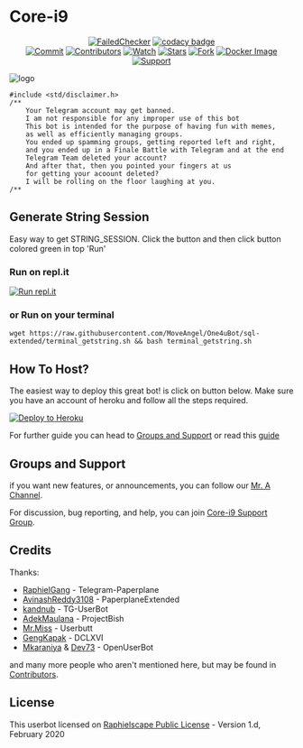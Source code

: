 # Core-i9

<p align="center">
    <a href="https://github.com/MoveAngel/One4uBot/actions?query=workflow%3AFailedChecker" > <img src="https://img.shields.io/github/workflow/status/MoveAngel/One4uBot/FailedChecker/sql-extended?label=Build&style=flat-square&logo=github-actions&logoColor=white&color=98CE00" alt="FailedChecker" /></a>
    <a href="https://www.codacy.com/manual/MoveAngel/One4uBot?utm_source=github.com&amp;utm_medium=referral&amp;utm_content=MoveAngel/One4uBot&amp;utm_campaign=Badge_Grade"><img src="https://img.shields.io/codacy/grade/e758192aef1c4178be8777694409b248?style=flat-square&logo=codacy&color=17BEBB" alt="codacy badge"/></a><br>
    <a href="https://github.com/MoveAngel/One4uBot/commits/sql-extended"><img src="https://img.shields.io/github/last-commit/MoveAngel/One4uBot/sql-extended?label=Last%20Commit&style=flat-square&logo=github&color=8C86AA" alt="Commit" /></a>
    <a href="https://github.com/MoveAngel/One4uBot/graphs/contributors"><img src="https://img.shields.io/github/contributors-anon/MoveAngel/One4uBot?label=Contributors&style=flat-square&logo=github&color=FF4D80" alt="Contributors" /></a>
    <a href="https://github.com/MoveAngel/One4uBot/watchers"><img src="https://img.shields.io/github/watchers/MoveAngel/One4uBot?label=Watch&style=flat-square&logo=github&color=FF70A6" alt="Watch" /></a>
    <a href="https://github.com/MoveAngel/One4uBot/stargazers"><img src="https://img.shields.io/github/stars/MoveAngel/One4uBot?label=Stars&style=flat-square&logo=github&color=F87575" alt="Stars" /></a>
    <a href="https://github.com/MoveAngel/One4uBot/network/members"><img src="https://img.shields.io/github/forks/MoveAngel/One4uBot?label=Fork&style=flat-square&logo=github&color=E0777D" alt="Fork" /></a>
    <a href="https://hub.docker.com/r/movecrew/one4ubot"> <img src="https://img.shields.io/docker/image-size/movecrew/one4ubot/alpine-latest?label=Docker%20Size&style=flat-square&logo=docker&logoColor=white&color=1B98E0" alt="Docker Image" /></a><br>
    <a href="https://t.me/userbotindo"> <img src="https://img.shields.io/badge/telegram-Support_Group-blue?style=social&logo=telegram" alt="Support" /></a>
</p>

![logo](https://i.ibb.co/02QVkHC/headersmina.jpg)

```
#include <std/disclaimer.h>
/**
    Your Telegram account may get banned.
    I am not responsible for any improper use of this bot
    This bot is intended for the purpose of having fun with memes,
    as well as efficiently managing groups.
    You ended up spamming groups, getting reported left and right,
    and you ended up in a Finale Battle with Telegram and at the end
    Telegram Team deleted your account?
    And after that, then you pointed your fingers at us
    for getting your acoount deleted?
    I will be rolling on the floor laughing at you.
/**
```

## Generate String Session
Easy way to get STRING_SESSION. Click the button and then click button colored green in top 'Run'

### Run on repl.it
[![Run repl.it](https://img.shields.io/badge/run-string__session.py-blue?style=flat-square&logo=repl.it)](https://repl.it/@Razer-Cynosa/UserbotSession?lite=1&outputonly=1)

### or Run on your terminal
```
wget https://raw.githubusercontent.com/MoveAngel/One4uBot/sql-extended/terminal_getstring.sh && bash terminal_getstring.sh
```

## How To Host?

The easiest way to deploy this great bot! is click on button below.
Make sure you have an account of heroku and follow all the steps required.

<p align="left"><a href="https://heroku.com/deploy?template=https://github.com/Razer-Cynosa/Core-i9/tree/sql-extended"> <img src="https://www.herokucdn.com/deploy/button.svg" alt="Deploy to Heroku" /></a></p>

For further guide you can head to [Groups and Support](https://github.com/Razer-Cynosa/Core-i9#Groups-and-Support) or read this [guide](https://telegra.ph/How-to-host-a-Telegram-Userbot-07-01-2)

## Groups and Support

if you want new features, or announcements, you can follow our [Mr. A Channel](https://t.me/MrAChan).

For discussion, bug reporting, and help, you can join [Core-i9 Support Group](https://t.me/LordUserbot_Group).

## Credits

Thanks: 
* [RaphielGang](https://github.com/RaphielGang) - Telegram-Paperplane
* [AvinashReddy3108](https://github.com/AvinashReddy3108) - PaperplaneExtended
* [kandnub](https://github.com/kandnub) - TG-UserBot
* [AdekMaulana](https://github.com/adekmaulana) - ProjectBish
* [Mr.Miss](https://github.com/keselekpermen69) - Userbutt
* [GengKapak](https://github.com/GengKapak) - DCLXVI
* [Mkaraniya](https://github.com/mkaraniya) & [Dev73](https://github.com/Devp73) - OpenUserBot

and many more people who aren't mentioned here, but may be found in [Contributors](https://github.com/Razer-Cynosa/Core-i9/graphs/contributors).

## License

This userbot licensed on [Raphielscape Public License](https://github.com/Razer-Cynosa/Core-i9/blob/sql-extended/LICENSE) - Version 1.d, February 2020
